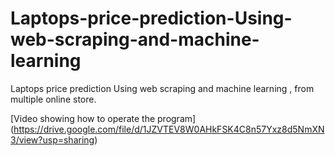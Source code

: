 # Laptops-price-prediction-Using-web-scraping-and-machine-learning
Laptops price prediction Using web scraping and machine learning , from multiple online store.


[Video showing how to operate the program] (https://drive.google.com/file/d/1JZVTEV8W0AHkFSK4C8n57Yxz8d5NmXN3/view?usp=sharing)


